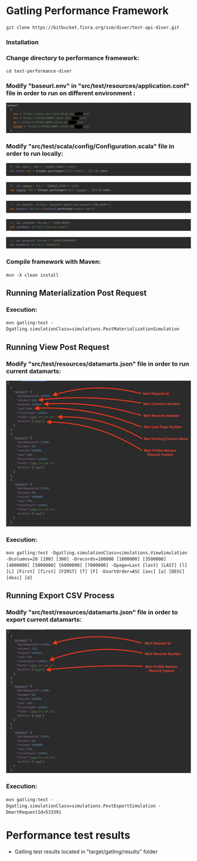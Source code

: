 # Gatling Performance Framework

`git clone https://bitbucket.finra.org/scm/diver/test-api-diver.git`

### Installation

### Change directory to performance framework:
`cd test-performance-diver`

### Modify "baseurl.env" in "src/test/resources/application.conf" file in order to run on different environment :

![DEFAULT](docs/images/default.jpg "DEFAULT")

### Modify "src/test/scala/config/Configuration.scala" file in order to run locally:

![USERS](docs/images/users.jpg "USERS")

![RUMPUP](docs/images/rumpup.jpg "RUMP-UP")

![ENV](docs/images/env.jpg "ENV")

![USERNAME](docs/images/username.jpg "USERNAME")

![PASSWORD](docs/images/password.jpg "PASSWORD")

### Compile framework with Maven:
`mvn -X clean install`

## Running Materialization Post Request
### Execution:
`mvn gatling:test -Dgatling.simulationClass=simulations.PostMaterializationSimulation`

## Running View Post Request
### Modify "src/test/resources/datamarts.json" file in order to run current datamarts:
  
![DATAMARTS](docs/images/datamarts.jpg "DATAMARTS")
### Execution:
`mvn gatling:test -Dgatling.simulationClass=simulations.ViewSimulation -Dcolumns=20 [100] [300] -Drecords=100000 [1000000] [3500000] [4000000] [5000000] [6000000] [7000000] -Dpage=Last [last] [LAST] [l] [L] [First] [first] [FIRST] [f] [F] -DsortOrder=ASC [asc] [a] [DESC] [desc] [d]`

## Running Export CSV Process
### Modify "src/test/resources/datamarts.json" file in order to export current datamarts:

![EXPORTS](docs/images/exports.jpg "EXPORTS")
### Execution:
`mvn gatling:test -Dgatling.simulationClass=simulations.PostExportSimulation -DmartRequestId=533391`

# Performance test results
* Gatling test results located in "target/gatling/results" folder